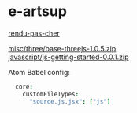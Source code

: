 # e-artsup

[rendu-pas-cher](./motion/c4d/rendering/rendu-pas-cher/)

[misc/three/base-threejs-1.0.5.zip](https://github.com/jniac/e-artsup/raw/master/misc/three/base-threejs-1.0.5.zip)  
[javascript/js-getting-started-0.0.1.zip](https://github.com/jniac/e-artsup/raw/master/javascript/js-getting-started-0.0.1.zip)

Atom Babel config:
```cson
  core:
    customFileTypes:
      "source.js.jsx": ["js"]
```
